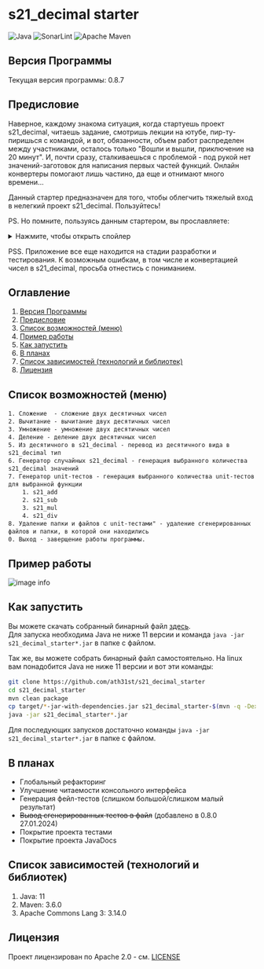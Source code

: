 # s21_decimal starter

![Java](https://img.shields.io/badge/Java-ED8B00?style=for-the-badge&logo=openjdk&logoColor=white)
![SonarLint](https://img.shields.io/badge/SonarLint-CB2029?style=for-the-badge&logo=sonarlint&logoColor=white)
![Apache Maven](https://img.shields.io/badge/Apache%20Maven-C71A36?style=for-the-badge&logo=Apache%20Maven&logoColor=white)

## Версия Программы

Текущая версия программы: 0.8.7

## Предисловие

Наверное, каждому знакома ситуация, когда стартуешь проект s21_decimal, читаешь задание, смотришь
лекции на ютубе, пир-ту-пиришься с командой, и вот, обязанности, объем работ распределен между
участниками, осталось только "Вошли и вышли, приключение на 20 минут". И, почти сразу, сталкиваешься
с проблемой - под рукой нет значений-заготовок для написания первых частей функций. Онлайн
конвертеры помогают лишь частино, да еще и отнимают много времени...

Данный стартер предназначен для того, чтобы облегчить тяжелый вход в нелегкий проект s21_decimal.
Пользуйтесь!

PS. Но помните, пользуясь данным стартером, вы прославляете:
<details>
  <summary>Нажмите, чтобы открыть спойлер</summary>

![image info](images/hb.png)
</details>

PSS. Приложение все еще находится на стадии разработки и тестирования. К возможным ошибкам, в том
числе и конвертацией чисел в s21_decimal, просьба отнестись с пониманием.

## Оглавление

1. [Версия Программы](#версия-программы)
2. [Предисловие](#предисловие)
3. [Список возможностей (меню)](#список-возможностей-меню)
4. [Пример работы](#пример-работы)
5. [Как запустить](#как-запустить)
6. [В планах](#в-планах)
7. [Список зависимостей (технологий и библиотек)](#список-зависимостей-технологий-и-библиотек)
8. [Лицензия](#лицензия)

## Список возможностей (меню)

    1. Сложение  - сложение двух десятичных чисел
    2. Вычитание - вычитание двух десятичных чисел
    3. Умножение - умножение двух десятичных чисел
    4. Деление - деление двух десятичных чисел
    5. Из десятичного в s21_decimal - перевод из десятичного вида в s21_decimal тип
    6. Генератор случайных s21_decimal - генерация выбранного количества s21_decimal значений
    7. Генератор unit-тестов - генерация выбранного количества unit-тестов для выбранной функции
        1. s21_add
        2. s21_sub
        3. s21_mul
        4. s21_div
    8. Удаление папки и файлов с unit-тестами" - удаление сгенерированных файлов и папки, в которой они находились
    0. Выход - заверщение работы программы.

## Пример работы

![image info](images/example.gif)

## Как запустить

Вы можете скачать собранный бинарный
файл [здесь](https://github.com/ath31st/s21_decimal_starter/releases).</br>
Для запуска необходима Java не ниже 11 версии и команда ```java -jar s21_decimal_starter*.jar``` в
папке с файлом.

Так же, вы можете собрать бинарный файл самостоятельно.
На linux вам понадобится Java не ниже 11 версии и вот эти команды:

```bash
git clone https://github.com/ath31st/s21_decimal_starter
cd s21_decimal_starter
mvn clean package
cp target/*-jar-with-dependencies.jar s21_decimal_starter-$(mvn -q -Dexec.executable=echo -Dexec.args='${project.version}' --non-recursive exec:exec).jar
java -jar s21_decimal_starter*.jar
```

Для последующих запусков достаточно команды ```java -jar s21_decimal_starter*.jar``` в папке с
файлом.

## В планах

- Глобальный рефакторинг
- Улучшение читаемости консольного интерфейса
- Генерация фейл-тестов (слишком большой/слишком малый результат)
- ~~Вывод сгенерированных тестов в файл~~ (добавлено в 0.8.0 27.01.2024)
- Покрытие проекта тестами
- Покрытие проекта JavaDocs

## Список зависимостей (технологий и библиотек)

1. Java: 11
2. Maven: 3.6.0
3. Apache Commons Lang 3: 3.14.0

## Лицензия

Проект лицензирован по Apache 2.0 - см. [LICENSE](https://www.apache.org/licenses/LICENSE-2.0)